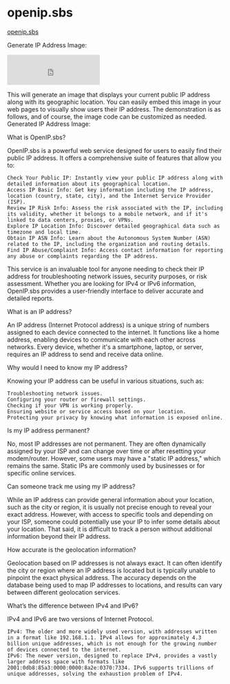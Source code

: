 # openip.sbs
[openip.sbs](https://openip.sbs/)

Generate IP Address Image:

<iframe src="https://openip.sbs/img.html" width="215" height="70" frameborder="0" scrolling="no"></iframe>
            

This will generate an image that displays your current public IP address along with its geographic location. You can easily embed this image in your web pages to visually show users their IP address. The demonstration is as follows, and of course, the image code can be customized as needed.
Generated IP Address Image:





What is OpenIP.sbs?

OpenIP.sbs is a powerful web service designed for users to easily find their public IP address. It offers a comprehensive suite of features that allow you to:

    Check Your Public IP: Instantly view your public IP address along with detailed information about its geographical location.
    Access IP Basic Info: Get key information including the IP address, location (country, state, city), and the Internet Service Provider (ISP).
    Review IP Risk Info: Assess the risk associated with the IP, including its validity, whether it belongs to a mobile network, and if it's linked to data centers, proxies, or VPNs.
    Explore IP Location Info: Discover detailed geographical data such as timezone and local time.
    Obtain IP ASN Info: Learn about the Autonomous System Number (ASN) related to the IP, including the organization and routing details.
    Find IP Abuse/Complaint Info: Access contact information for reporting any abuse or complaints regarding the IP address.

This service is an invaluable tool for anyone needing to check their IP address for troubleshooting network issues, security purposes, or risk assessment. Whether you are looking for IPv4 or IPv6 information, OpenIP.sbs provides a user-friendly interface to deliver accurate and detailed reports.

What is an IP address?

An IP address (Internet Protocol address) is a unique string of numbers assigned to each device connected to the internet. It functions like a home address, enabling devices to communicate with each other across networks. Every device, whether it's a smartphone, laptop, or server, requires an IP address to send and receive data online.

Why would I need to know my IP address?

Knowing your IP address can be useful in various situations, such as:

    Troubleshooting network issues.
    Configuring your router or firewall settings.
    Checking if your VPN is working properly.
    Ensuring website or service access based on your location.
    Protecting your privacy by knowing what information is exposed online.


Is my IP address permanent?

No, most IP addresses are not permanent. They are often dynamically assigned by your ISP and can change over time or after resetting your modem/router. However, some users may have a "static IP address," which remains the same. Static IPs are commonly used by businesses or for specific online services.

Can someone track me using my IP address?

While an IP address can provide general information about your location, such as the city or region, it is usually not precise enough to reveal your exact address. However, with access to specific tools and depending on your ISP, someone could potentially use your IP to infer some details about your location. That said, it is difficult to track a person without additional information beyond their IP address.

How accurate is the geolocation information?

Geolocation based on IP addresses is not always exact. It can often identify the city or region where an IP address is located but is typically unable to pinpoint the exact physical address. The accuracy depends on the database being used to map IP addresses to locations, and results can vary between different geolocation services.

What’s the difference between IPv4 and IPv6?

IPv4 and IPv6 are two versions of Internet Protocol.

    IPv4: The older and more widely used version, with addresses written in a format like 192.168.1.1. IPv4 allows for approximately 4.3 billion unique addresses, which is not enough for the growing number of devices connected to the internet.
    IPv6: The newer version, designed to replace IPv4, provides a vastly larger address space with formats like 2001:0db8:85a3:0000:0000:8a2e:0370:7334. IPv6 supports trillions of unique addresses, solving the exhaustion problem of IPv4.
